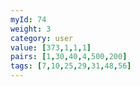 ```yaml
---
myId: 74
weight: 3
category: user
value: [373,1,1,1]
pairs: [1,30,40,4,500,200]
tags: [7,10,25,29,31,48,56]
---
```


